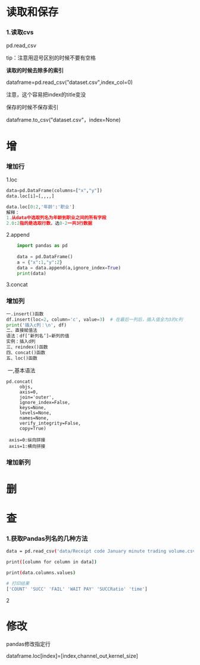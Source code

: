 # 读取和保存

### 1.读取cvs

pd.read_csv

tip：注意用逗号区别的时候不要有空格

**读取的时候去除多的索引**

dataframe=pd.read_csv("dataset.csv",index_col=0)

注意，这个容易把index的title变没

保存的时候不保存索引

dataframe.to_csv("dataset.csv"，index=None)

# 增

### 增加行

1.loc

```python
data=pd.DataFrame(columns=["x","y"])
data.loc[i]=[,,,,]

data.loc[0:2,'年龄':'职业']
解释：
1.从data中选取列名为年龄到职业之间的所有字段
2.0:2指的是选取行数，选0-2一共3行数据
```

2.append

```python
    import pandas as pd
    
    data = pd.DataFrame()
    a = {"x":1,"y":2}
    data = data.append(a,ignore_index=True)
    print(data)

```

3.concat

### 增加列

```python
一.insert()函数
df.insert(loc=2, column='c', value=3)  # 在最后一列后，插入值全为3的c列
print('插入c列：\n', df)
二、直接赋值法
语法：df[‘新列名’]=新列的值
实例：插入d列
三、reindex()函数
四、concat()函数
五、loc()函数
```



​	一,基本语法

```
pd.concat(
     objs,      
     axis=0,     
     join='outer',
     ignore_index=False,
     keys=None,      
     levels=None,     
     names=None,      
     verify_integrity=False,     
     copy=True)
     
 axis=0:纵向拼接
 axis=1:横向拼接
```

### 增加新列



# 删





# 查

### 1.获取Pandas列名的几种方法

```bash
data = pd.read_csv('data/Receipt code January minute trading volume.csv')

print([column for column in data])
```

```bash
print(data.columns.values)

# 打印结果
['COUNT' 'SUCC' 'FAIL' 'WAIT PAY' 'SUCCRatio' 'time']
```

2

# 修改

pandas修改指定行

dataframe.loc[index]=[index,channel_out,kernel_size]